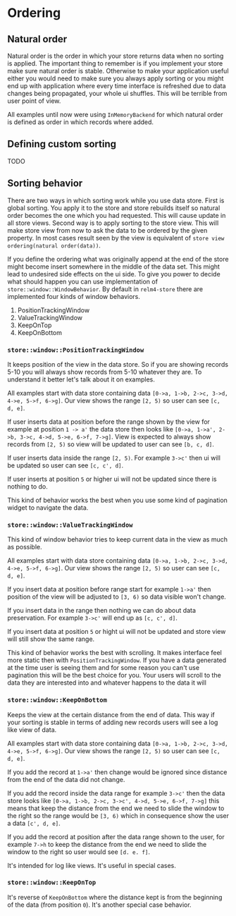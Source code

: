 # Ordering

## Natural order

Natural order is the order in which your store returns data when no sorting is applied. The important thing to remember is if you implement your store
make sure natural order is stable. Otherwise to make your application useful either you would need to make sure you always apply sorting or you might
end up with application where every time interface is refreshed due to data changes being propagated, your whole ui shuffles. This will be terrible
from user point of view.

All examples until now were using `InMemoryBackend` for which natural order is defined as order in which records where added.

## Defining custom sorting

TODO

## Sorting behavior

There are two ways in which sorting work while you use data store. First is global sorting. You apply it to the store and store rebuilds itself so
natural order becomes the one which you had requested. This will cause update in all store views. Second way is to apply sorting to the store view.
This will make store view from now to ask the data to be ordered by the given property. In most cases result seen by the view is equivalent of
`store view ordering(natural order(data))`.

If you define the ordering what was originally append at the end of the store might become insert somewhere in the middle of the data set. This might
lead to undesired side effects on the ui side. To give you power to decide what should happen you can use implementation of `store::window::WindowBehavior`.
By default in `relm4-store` there are implemented four kinds of window behaviors.

1. PositionTrackingWindow
2. ValueTrackingWindow
3. KeepOnTop
4. KeepOnBottom

### `store::window::PositionTrackingWindow`

It keeps position of the view in the data store. So if you are showing records 5-10 you will always show records from 5-10 whatever they are. To understand
it better let's talk about it on examples.

All examples start with data store containing data `[0->a, 1->b, 2->c, 3->d, 4->e, 5->f, 6->g]`. Our view shows the range `[2, 5)` so user can see `[c, d, e]`.

If user inserts data at position before the range shown by the view for example at position `1 -> a'` the data store then looks like
`[0->a, 1->a', 2->b, 3->c, 4->d, 5->e, 6->f, 7->g]`. View is expected to always show records from `[2, 5)` so view will be updated to user can see `[b, c, d]`.

If user inserts data inside the range `[2, 5)`. For example `3->c'` then ui will be updated so user can see `[c, c', d]`.

If user inserts at position `5` or higher ui will not be updated since there is nothing to do.

This kind of behavior works the best when you use some kind of pagination widget to navigate the data.

### `store::window::ValueTrackingWindow`

This kind of window behavior tries to keep current data in the view as much as possible.

All examples start with data store containing data `[0->a, 1->b, 2->c, 3->d, 4->e, 5->f, 6->g]`. Our view shows the range `[2, 5)` so user can see `[c, d, e]`.

If you insert data at position before range start for example `1->a'` then position of the view will be adjusted to `[3, 6)` so data visible won't change.

If you insert data in the range then nothing we can do about data preservation. For example `3->c'` will end up as `[c, c', d]`.

If you insert data at position `5` or hight ui will not be updated and store view will still show the same range.

This kind of behavior works the best with scrolling. It makes interface feel more static then with `PositionTrackingWindow`. If you have a data generated at
the time user is seeing them and for some reason you can't use pagination this will be the best choice for you. Your users will scroll to the data they are
interested into and whatever happens to the data it will 

### `store::window::KeepOnBottom`

Keeps the view at the certain distance from the end of data. This way if your sorting is stable in terms of adding new records users will see a log like view
of data.

All examples start with data store containing data `[0->a, 1->b, 2->c, 3->d, 4->e, 5->f, 6->g]`. Our view shows the range `[2, 5)` so user can see `[c, d, e]`.

If you add the record at `1->a'` then change would be ignored since distance from the end of the data did not change.

If you add the record inside the data range for example `3->c'` then the data store looks like `[0->a, 1->b, 2->c, 3->c', 4->d, 5->e, 6->f, 7->g]` this means that
keep the distance from the end we need to slide the window to the right so the range would be `[3, 6)` which in consequence show the user a data `[c', d, e]`.

If you add the record at position after the data range shown to the user, for example `7->h` to keep the distance from the end we need to slide the window to the
right so user would see `[d. e. f]`.

It's intended for log like views. It's useful in special cases.

### `store::window::KeepOnTop`

It's reverse of `KeepOnBottom` where the distance kept is from the beginning of the data (from position `0`). It's another special case behavior.
